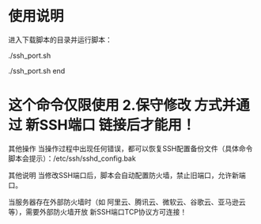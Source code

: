 # 使用说明
进入下载脚本的目录并运行脚本：

./ssh_port.sh

./ssh_port.sh end
# 这个命令仅限使用 2.保守修改 方式并通过 新SSH端口 链接后才能用！
其他操作
当操作过程中出现任何错误，都可以恢复SSH配置备份文件（具体命令 脚本会提示）：/etc/ssh/sshd_config.bak

其他说明
当修改SSH端口后，脚本会自动配置防火墙，禁止旧端口，允许新端口。

当服务器存在外部防火墙时（如 阿里云、腾讯云、微软云、谷歌云、亚马逊云等），需要外部防火墙开放 新SSH端口TCP协议方可连接！
